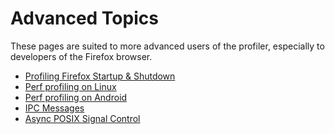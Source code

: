 # Advanced Topics

These pages are suited to more advanced users of the profiler, especially to
developers of the Firefox browser.

* [Profiling Firefox Startup & Shutdown](./guide-startup-shutdown.md)
* [Perf profiling on Linux](./guide-perf-profiling.md)
* [Perf profiling on Android](./guide-android-profiling.md)
* [IPC Messages](./ipc-messages.md)
* [Async POSIX Signal Control](./async-posix-signal-control.md)
